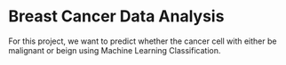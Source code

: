 # Breast Cancer Data Analysis

For this project, we want to predict whether the cancer cell with either be malignant or beign using Machine Learning Classification.

